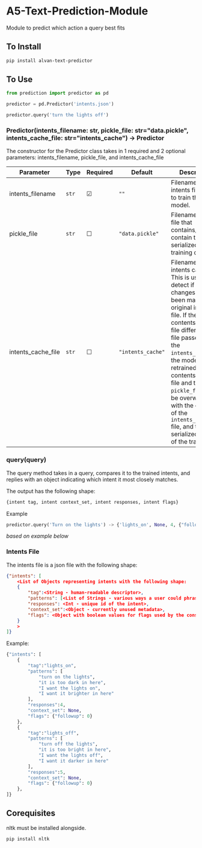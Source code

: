 # A5-Text-Prediction-Module
Module to predict which action a query best fits

## To Install

```bash
pip install alvan-text-predictor
```

## To Use
```python
from prediction import predictor as pd

predictor = pd.Predictor('intents.json')

predictor.query('turn the lights off')
```

### Predictor(intents_filename: str, pickle_file: str="data.pickle", intents_cache_file: str="intents_cache") -> Predictor

The constructor for the Predictor class takes in 1 required and 2 optional parameters: intents_filename, pickle_file, and intents_cache_file

| Parameter           | Type | Required | Default  | Description |
| --------------------|-------|-----| ----------- |------------|
| intents_filename    | `str` | &#9745; | `""` | Filename for the intents file, used to train the model.       |
| pickle_file         | `str` | &#9744; | `"data.pickle"` | Filename for the file that contains/will contain the serialized model-training output        |
| intents_cache_file  | `str` | &#9744; | `"intents_cache"` | Filename for the intents cache. This is used to detect if any changes have been made to the original intents file. If the contents of this file differ from the file passed into the `intents_filename`, the model will be retrained and the contents of this file and the `pickle_file` will be overwritten with the contents of the `intents_filename` file, and the serialized output of the training.        |

### query(query)

The query method takes in a query, compares it to the trained intents, and replies with an object indicating which intent it most closely matches.

The output has the following shape:
```python
{intent tag, intent context_set, intent responses, intent flags}
```
Example
```python
predictor.query('Turn on the lights') -> {'lights_on', None, 4, {"followup": 0}}
```
_based on example below_


### Intents File
The intents file is a json file with the following shape:
```json
{"intents": [
    <List of Objects representing intents with the following shape:
    {
        "tag":<String - human-readable descriptor>,
        "patterns": [<List of Strings - various ways a user could phrase their query],
        "responses": <Int - unique id of the intent>,
        "context_set":<Object - currently unused metadata>,
        "flags": <Object with boolean values for flags used by the consumer>
    }
    >
]}
```
Example:
```python
{"intents": [
    {
        "tag":"lights_on",
        "patterns": [
            "turn on the lights",
            "it is too dark in here",
            "I want the lights on",
            "I want it brighter in here"
        ],
        "responses":4,
        "context_set": None,
        "flags": {"followup": 0}
    },
    {
        "tag":"lights_off",
        "patterns": [
            "turn off the lights",
            "it is too bright in here",
            "I want the lights off",
            "I want it darker in here"
        ],
        "responses":5,
        "context_set": None,
        "flags": {"followup": 0}
    },
]}
```

## Corequisites

nltk must be installed alongside.
```bash
pip install nltk
```
